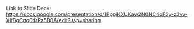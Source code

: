 Link to Slide Deck: https://docs.google.com/presentation/d/1PppjKXUKaw2N0NC4oF2y-z3vv-XifBgCqq0drRz5B8A/edit?usp=sharing 
